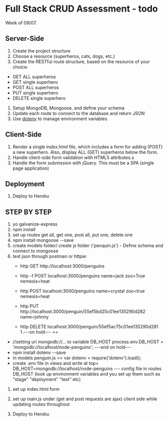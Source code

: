 # Full Stack CRUD Assessment - todo

Week of 09/07.

## Server-Side

1. Create the project structure
1. Choose a resource (superheros, cats, dogs, etc.)
1. Create the RESTful route structure, based on the resource of your choice:
  - GET ALL superheros
  - GET single superhero
  - POST ALL superheros
  - PUT single superhero
  - DELETE single superhero
1. Setup MongoDB, Mongoose, and define your schema
1. Update each route to connect to the database and return JSON
1. Use [dotenv](https://www.npmjs.com/package/dotenv) to manage environment variables

## Client-Side

1. Render a single *index.html* file, which includes a form for adding (POST) a new superhero. Also, display ALL (GET) superheros below the form.
1. Handle client-side form validation with HTML5 attributes.s
1. Handle the form submission with jQuery. This must be a SPA (single page application)

## Deployment

1. Deploy to Heroku



## STEP BY STEP
1. yo galvanize-express
1. npm install
1. set up routes get all, get one, post all, put one, delete one
1. npm install mongoose --save
1. create models folder/ create js folder ('penquin.js') - Define schema and connect to mongoose
1. test json through postman or httpie:
   * http GET http://localhost:3000/penguins

   * http -f POST localhost:3000/penguins name=jack zoo=True nemesis=heat
   * http POST localhost:3000/penguins name=crystal zoo=true nemesis=heat

   * http PUT http://localhost:3000/penguin/55ef5bd25c01ee135290d282 name=johnny

   * http DELETE localhost:3000/penguin/55ef5ac75c01ee135290d281
1.---on hold---
  <place holder in penguin.js> ==
  * //setting uri mongodb://... to variable DB_HOST
  process.env.DB_HOST = 'mongodb://localhost/node-penguins';
---end on hold---
   * npm install dotenv --save
   * in models penguin.js >> var dotenv = require('dotenv').load();
   * create .env file in views and write at top= DB_HOST=mongodb://localhost/node-penguins
--- config file in routes DB_HOST (look up environment variables and you set up them such as "stage" "deployment" "test" etc)

1. set up index.html form
1. set up main.js under (get and post requests are ajax) client side while updating routes throughout

1. Deploy to Heroku


